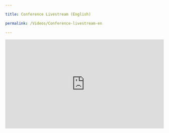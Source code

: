 ```yaml
---

title: Conference Livestream (English)

permalink: /Videos/Conference-livestream-en

---
```

<div>
<div style="padding:56.25% 0 0 0;position:relative;"><iframe src="https://vimeo.com/event/1924445/embed" frameborder="0" allow="autoplay; fullscreen; picture-in-picture" allowfullscreen style="position:absolute;top:0;left:0;width:100%;height:100%;"></iframe>
</div> 
